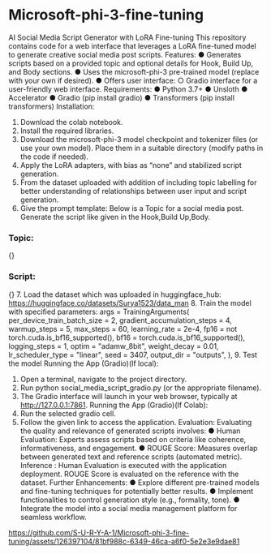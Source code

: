 # Microsoft-phi-3-fine-tuning
AI Social Media Script Generator with LoRA Fine-tuning
This repository contains code for a web interface that leverages a LoRA fine-tuned model to generate creative social media post scripts.
Features:
● Generates scripts based on a provided topic and optional details for Hook, Build Up, and Body sections.
● Uses the microsoft-phi-3 pre-trained model (replace with your own if desired).
● Offers user interface:
○ Gradio interface for a user-friendly web interface.
Requirements:
● Python 3.7+
● Unsloth
● Accelerator
● Gradio (pip install gradio)
● Transformers (pip install transformers)
Installation:
1. Download the colab notebook.
2. Install the required libraries.
3. Download the microsoft-phi-3 model checkpoint and tokenizer files (or use
your own model). Place them in a suitable directory (modify paths in the code if
needed).
4. Apply the LoRA adapters, with bias as “none” and stabilized script generation.
5. From the dataset uploaded with addition of including topic labelling for better
understanding of relationships between user input and script generation.
6. Give the prompt template:
Below is a Topic for a social media post. Generate the script like
given in the Hook,Build Up,Body.
### Topic:
{}
### Script:
{}
7. Load the dataset which was uploaded in huggingface_hub:
https://huggingface.co/datasets/Surya1523/data_man
8. Train the model with specified parameters:
args = TrainingArguments(
per_device_train_batch_size = 2,
gradient_accumulation_steps = 4,
warmup_steps = 5,
max_steps = 60,
learning_rate = 2e-4,
fp16 = not torch.cuda.is_bf16_supported(),
bf16 = torch.cuda.is_bf16_supported(),
logging_steps = 1,
optim = "adamw_8bit",
weight_decay = 0.01,
lr_scheduler_type = "linear",
seed = 3407,
output_dir = "outputs",
),
9. Test the model
Running the App (Gradio)(If local):
1. Open a terminal, navigate to the project directory.
2. Run python social_media_script_gradio.py (or the appropriate filename).
3. The Gradio interface will launch in your web browser, typically at
http://127.0.0.1:7861.
Running the App (Gradio)(If Colab):
1. Run the selected gradio cell.
2. Follow the given link to access the application.
Evaluation:
Evaluating the quality and relevance of generated scripts involves:
● Human Evaluation: Experts assess scripts based on criteria like coherence,
informativeness, and engagement.
● ROUGE Score: Measures overlap between generated text and reference scripts
(automated metric).
Inference : Human Evaluation is executed with the application deployment.
ROUGE Score is evaluated on the reference with the dataset.
Further Enhancements:
● Explore different pre-trained models and fine-tuning techniques for potentially
better results.
● Implement functionalities to control generation style (e.g., formality, tone).
● Integrate the model into a social media management platform for seamless
workflow.

https://github.com/S-U-R-Y-A-1/Microsoft-phi-3-fine-tuning/assets/126397104/81bf988c-6349-46ca-a6f0-5e2e3e9dae81

